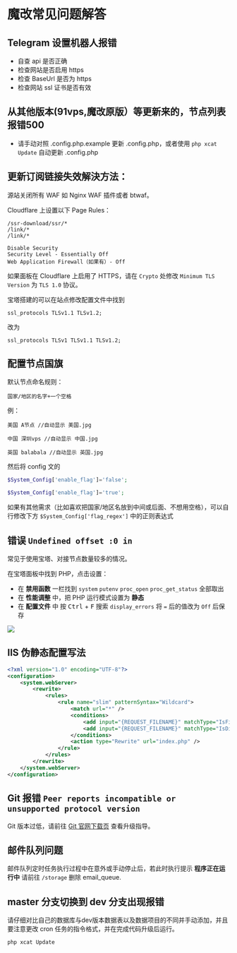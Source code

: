 # 魔改常见问题解答

## Telegram 设置机器人报错

- 自查 api 是否正确
- 检查网站是否启用 https
- 检查 BaseUrl 是否为 https
- 检查网站 ssl 证书是否有效

## 从其他版本(91vps,魔改原版）等更新来的，节点列表报错500

- 请手动对照 .config.php.example 更新 .config.php，或者使用 `php xcat Update` 自动更新 .config.php

## 更新订阅链接失效解決方法：

源站关闭所有 WAF 如 Nginx WAF 插件或者 btwaf。

Cloudflare 上设置以下 Page Rules：

```
/ssr-download/ssr/*
/link/*
/link/*
```

```
Disable Security
Security Level - Essentially Off
Web Application Firewall（如果有）- Off
```

如果面板在 Cloudflare 上启用了 HTTPS，请在 `Crypto` 处修改 `Minimum TLS Version` 为 `TLS 1.0` 协议。

宝塔搭建的可以在站点修改配置文件中找到

```
ssl_protocols TLSv1.1 TLSv1.2;
```

改为

```
ssl_protocols TLSv1 TLSv1.1 TLSv1.2;
```

## 配置节点国旗

默认节点命名规则：

```
国家/地区的名字+一个空格
```

例：

```
美国 A节点 //自动显示 美国.jpg
```

```
中国 深圳vps //自动显示 中国.jpg
```

```
英国 balabala //自动显示 英国.jpg
```

然后将 config 文的

```php
$System_Config['enable_flag']='false';
```

```php
$System_Config['enable_flag']='true';
```

如果有其他需求（比如喜欢把国家/地区名放到中间或后面、不想用空格），可以自行修改下方 `$System_Config['flag_regex']` 中的正则表达式

## 错误 `Undefined offset :0 in`

常见于使用宝塔、对接节点数量较多的情况。

在宝塔面板中找到 PHP，点击设置：

- 在 **禁用函数** 一栏找到 `system` `putenv` `proc_open` `proc_get_status` 全部取出
- 在 **性能调整** 中，把 PHP 运行模式设置为 **静态**
- 在 **配置文件** 中 按 <kbd>Ctrl</kbd> + <kbd>F</kbd> 搜索 `display_errors` 将 `=` 后的值改为 `Off` 后保存

![](https://i.loli.net/2018/04/06/5ac64a16dbeaf.png)

## IIS 伪静态配置写法

```xml
<?xml version="1.0" encoding="UTF-8"?>
<configuration>
    <system.webServer>
        <rewrite>
            <rules>
                <rule name="slim" patternSyntax="Wildcard">
                    <match url="*" />
                    <conditions>
                        <add input="{REQUEST_FILENAME}" matchType="IsFile" negate="true" />
                        <add input="{REQUEST_FILENAME}" matchType="IsDirectory" negate="true" />
                    </conditions>
                    <action type="Rewrite" url="index.php" />
                </rule>
            </rules>
        </rewrite>
    </system.webServer>
</configuration>
```

## Git 报错 `Peer reports incompatible or unsupported protocol version`

Git 版本过低，请前往 [Git 官网下载页](https://git-scm.com/downloads) 查看升级指导。

## 邮件队列问题

邮件队列定时任务执行过程中在意外或手动停止后，若此时执行提示 **程序正在运行中** 请前往 `/storage` 删除 email_queue.

## master 分支切换到 dev 分支出现报错

请仔细对比自己的数据库与dev版本数据表以及数据项目的不同并手动添加，并且要注意更改 cron 任务的指令格式，并在完成代码升级后运行。

```bash
php xcat Update
```
